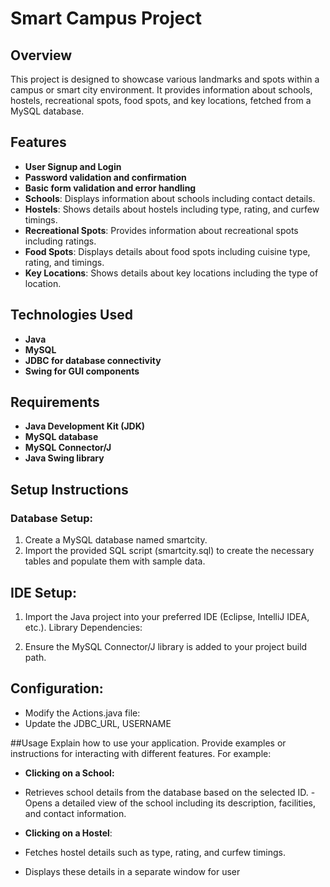 # Smart Campus Project
## Overview
This project is designed to showcase various landmarks and spots within a campus or smart city environment. It provides information about schools, hostels, recreational spots, food spots, and key locations, fetched from a MySQL database.

## Features
- **User Signup and Login**
- **Password validation and confirmation**
- **Basic form validation and error handling**
- **Schools**: Displays information about schools including contact details.
- **Hostels**: Shows details about hostels including type, rating, and curfew timings.
- **Recreational Spots**: Provides information about recreational spots including ratings.
- **Food Spots**: Displays details about food spots including cuisine type, rating, and timings.
- **Key Locations**: Shows details about key locations including the type of location.
## Technologies Used
- **Java**
- **MySQL**
- **JDBC for database connectivity**
- **Swing for GUI components**
## Requirements
- **Java Development Kit (JDK)**
- **MySQL database**
- **MySQL Connector/J**
- **Java Swing library**
## Setup Instructions
### Database Setup:

1. Create a MySQL database named smartcity.
2. Import the provided SQL script (smartcity.sql) to create the necessary tables and populate them with sample data.
## IDE Setup:

1. Import the Java project into your preferred IDE (Eclipse, IntelliJ IDEA, etc.).
Library Dependencies:

2. Ensure the MySQL Connector/J library is added to your project build path.
## Configuration:

- Modify the Actions.java file:
- Update the JDBC_URL, USERNAME


##Usage
Explain how to use your application. Provide examples or instructions for interacting with different features. For example:

- **Clicking on a School:**

- Retrieves school details from the database based on the selected ID.
-Opens a detailed view of the school including its description, facilities, and contact information.
- **Clicking on a Hostel**:

- Fetches hostel details such as type, rating, and curfew timings.
- Displays these details in a separate window for user 

